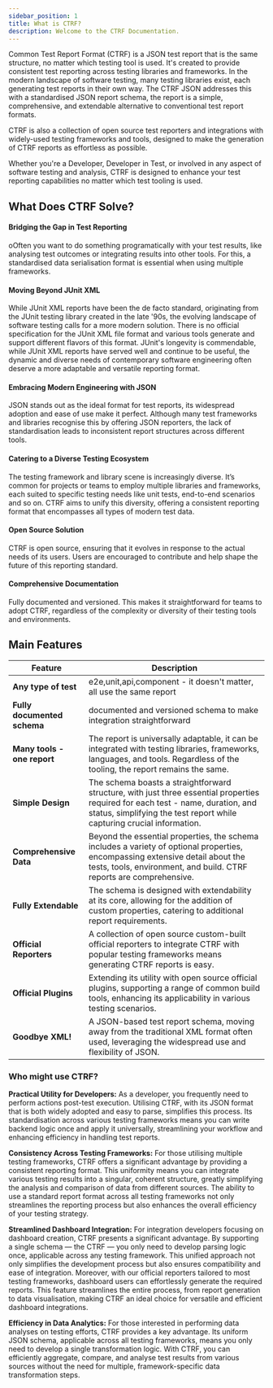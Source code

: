 ```yaml
---
sidebar_position: 1
title: What is CTRF?
description: Welcome to the CTRF Documentation.
---
```


Common Test Report Format (CTRF) is a JSON test report that is the same structure, no matter which testing tool is used. It's created to provide consistent test reporting across testing libraries and frameworks. In the modern landscape of software testing, many testing libraries exist, each generating test reports in their own way. The CTRF JSON addresses this with a standardised JSON report schema, the report is a simple, comprehensive, and extendable alternative to conventional test report formats.

CTRF is also a collection of open source test reporters and integrations with widely-used testing frameworks and tools, designed to make the generation of CTRF reports as effortless as possible.

Whether you're a Developer, Developer in Test, or involved in any aspect of software testing and analysis, CTRF is designed to enhance your test reporting capabilities no matter which test tooling is used.

## What Does CTRF Solve?

#### Bridging the Gap in Test Reporting

oOften you want to do something programatically with your test results, like analysing test outcomes or integrating results into other tools. For this, a standardised data serialisation format is essential when using multiple frameworks.

#### Moving Beyond JUnit XML

While JUnit XML reports have been the de facto standard, originating from the JUnit testing library created in the late '90s, the evolving landscape of software testing calls for a more modern solution. There is no official specification for the JUnit XML file format and various tools generate and support different flavors of this format. JUnit's longevity is commendable, while JUnit XML reports have served well and continue to be useful, the dynamic and diverse needs of contemporary software engineering often deserve a more adaptable and versatile reporting format.

#### Embracing Modern Engineering with JSON

JSON stands out as the ideal format for test reports, its widespread adoption and ease of use make it perfect. Although many test frameworks and libraries recognise this by offering JSON reporters, the lack of standardisation leads to inconsistent report structures across different tools.

#### Catering to a Diverse Testing Ecosystem

The testing framework and library scene is increasingly diverse. It’s common for projects or teams to employ multiple libraries and frameworks, each suited to specific testing needs like unit tests, end-to-end scenarios and so on. CTRF aims to unify this diversity, offering a consistent reporting format that encompasses all types of modern test data.

#### Open Source Solution

CTRF is open source, ensuring that it evolves in response to the actual needs of its users. Users are encouraged to contribute and help shape the future of this reporting standard.

#### Comprehensive Documentation

Fully documented and versioned. This makes it straightforward for teams to adopt CTRF, regardless of the complexity or diversity of their testing tools and environments.

## Main Features

| Feature                               |Description                                                                          |
| ------------------------------------ | -------------------------------------------------------------------------------------|
| **Any type of test**               | e2e,unit,api,component - it doesn't matter, all use the same report                  |  
| **Fully documented schema**          | documented and versioned schema to make integration straightforward                 |  
| **Many tools - one report**          | The report is universally adaptable, it can be integrated with testing libraries, frameworks, languages, and tools. Regardless of the tooling, the report remains the same.                                     |
| **Simple Design**                    | The schema boasts a straightforward structure, with just three essential properties required for each test - name, duration, and status, simplifying the test report while capturing crucial information.         |
| **Comprehensive Data**               | Beyond the essential properties, the schema includes a variety of optional properties, encompassing extensive detail about the tests, tools, environment, and build. CTRF reports are comprehensive.                 |
| **Fully Extendable**                 | The schema is designed with extendability at its core, allowing for the addition of custom properties, catering to additional report requirements.                                                                |
| **Official Reporters**               | A collection of open source custom-built official reporters to integrate CTRF with popular testing frameworks means generating CTRF reports is easy.                                                             |
| **Official Plugins**                 | Extending its utility with open source official plugins, supporting a range of common build tools, enhancing its applicability in various testing scenarios.                                                        |
| **Goodbye XML!**                     | A JSON-based test report schema, moving away from the traditional XML format often used, leveraging the widespread use and flexibility of JSON.                                                                  |

### Who might use CTRF?

**Practical Utility for Developers:** As a developer, you frequently need to perform actions post-test execution. Utilising CTRF, with its JSON format that is both widely adopted and easy to parse, simplifies this process. Its standardisation across various testing frameworks means you can write backend logic once and apply it universally, streamlining your workflow and enhancing efficiency in handling test reports.

**Consistency Across Testing Frameworks:** For those utilising multiple testing frameworks, CTRF offers a significant advantage by providing a consistent reporting format. This uniformity means you can integrate various testing results into a singular, coherent structure, greatly simplifying the analysis and comparison of data from different sources. The ability to use a standard report format across all testing frameworks not only streamlines the reporting process but also enhances the overall efficiency of your testing strategy.

**Streamlined Dashboard Integration:** For integration developers focusing on dashboard creation, CTRF presents a significant advantage. By supporting a single schema — the CTRF — you only need to develop parsing logic once, applicable across any testing framework. This unified approach not only simplifies the development process but also ensures compatibility and ease of integration. Moreover, with our official reporters tailored to most testing frameworks, dashboard users can effortlessly generate the required reports. This feature streamlines the entire process, from report generation to data visualisation, making CTRF an ideal choice for versatile and efficient dashboard integrations.

**Efficiency in Data Analytics:** For those interested in performing data analyses on testing efforts, CTRF provides a key advantage. Its uniform JSON schema, applicable across all testing frameworks, means you only need to develop a single transformation logic. With CTRF, you can efficiently aggregate, compare, and analyse test results from various sources without the need for multiple, framework-specific data transformation steps.